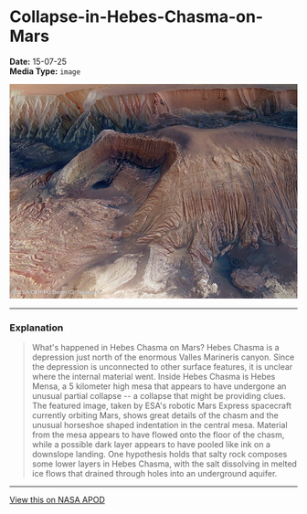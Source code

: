 # Collapse-in-Hebes-Chasma-on-Mars

**Date:** 15-07-25  
**Media Type:** `image`  

![Image](image.jpg)



---

### Explanation

> What's happened in Hebes Chasma on Mars? Hebes Chasma is a depression just north of the enormous Valles Marineris canyon.  Since the depression is unconnected to other surface features, it is unclear where the internal material went. Inside Hebes Chasma is Hebes Mensa, a 5 kilometer high mesa that appears to have undergone an unusual partial collapse -- a collapse that might be providing clues. The featured image, taken by ESA's robotic Mars Express spacecraft currently orbiting Mars, shows great details of the chasm and the unusual horseshoe shaped indentation in the central mesa. Material from the mesa appears to have flowed onto the floor of the chasm, while a possible dark layer appears to have pooled like ink on a downslope landing.  One hypothesis holds that salty rock composes some lower layers in Hebes Chasma, with the salt dissolving in melted ice flows that drained through holes into an underground aquifer.

---

[View this on NASA APOD](https://apod.nasa.gov/apod/astropix.html)
